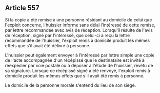 Article 557
----
Si la copie a été remise à une personne résidant au domicile de celui que
l'exploit concerne, l'huissier informe sans délai l'intéressé de cette remise,
par lettre recommandée avec avis de réception. Lorsqu'il résulte de l'avis de
réception, signé par l'intéressé, que celui-ci a reçu la lettre recommandée de
l'huissier, l'exploit remis à domicile produit les mêmes effets que s'il avait
été délivré à personne.

L'huissier peut également envoyer à l'intéressé par lettre simple une copie de
l'acte accompagnée d'un récépissé que le destinataire est invité à réexpédier
par voie postale ou à déposer à l'étude de l'huissier, revêtu de sa signature.
Lorsque ce récépissé signé a été renvoyé, l'exploit remis à domicile produit les
mêmes effets que s'il avait été remis à personne.

Le domicile de la personne morale s'entend du lieu de son siège.

